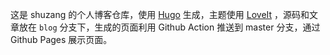 这是 shuzang 的个人博客仓库，使用 [Hugo](https://gohugo.io/) 生成，主题使用 [LoveIt](https://github.com/dillonzq/LoveIt) ，源码和文章放在 `blog` 分支下，生成的页面利用 Github Action 推送到 master 分支，通过 Github Pages 展示页面。

